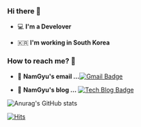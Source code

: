 

<!--
**Songnamgyu/Songnamgyu** is a ✨ _special_ ✨ repository because its `README.md` (this file) appears on your GitHub profile.

Here are some ideas to get you started:

- 🔭 I’m currently working on ...
- 🌱 I’m currently learning ...
- 👯 I’m looking to collaborate on ...
- 🤔 I’m looking for help with ...
- 💬 Ask me about ...
- 📫 How to reach me: ...
- 😄 Pronouns: ...
- ⚡ Fun fact: ....
-->
### Hi there 👋   

 - 💻   **I'm a Develover**    

 - 🇰🇷  **I'm working in South Korea**

### How to reach me? 🤔

- 📮  **NamGyu's email ...**[![Gmail Badge](https://img.shields.io/badge/Gmail-d14836?style=flat-square&logo=Gmail&logoColor=white&link=mailto:namgyu1020@gmail.com)](mailto:namgyu1020@gmail.com)

- 📒  **NamGyu's blog ...** [![Tech Blog Badge](http://img.shields.io/badge/-Tech%20blog-black?style=flat-square&logo=blogger&logoColor=white&link=https://www.notion.so/DevFit-10b53711cfc64dab9a1fe3a7ee8fa0aa/)](https://www.notion.so/DevFit-10b53711cfc64dab9a1fe3a7ee8fa0aa)

![Anurag's GitHub stats](https://github-readme-stats.vercel.app/api?username=Songnamgyu&show_icons=true&theme=radical)

[![Hits](https://hits.seeyoufarm.com/api/count/incr/badge.svg?url=https%3A%2F%2Fgithub.com%2FSongnamgyu%2Fhit-counter&count_bg=%233DBCC8&title_bg=%23DF0D2C&icon=&icon_color=%23450E0E&title=hits&edge_flat=false)](https://hits.seeyoufarm.com)
